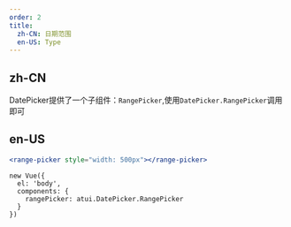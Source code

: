 ```yaml
---
order: 2
title:
  zh-CN: 日期范围
  en-US: Type
---
```


## zh-CN

DatePicker提供了一个子组件：`RangePicker`,使用`DatePicker.RangePicker`调用即可

## en-US


````jsx
<range-picker style="width: 500px"></range-picker>
````

````vue-script
new Vue({
  el: 'body',
  components: {
    rangePicker: atui.DatePicker.RangePicker
  }
})
````
